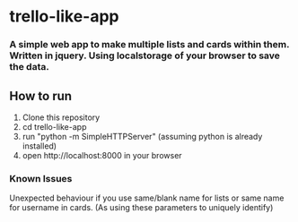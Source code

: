 # trello-like-app

### A simple web app to make multiple lists and cards within them. Written in jquery. Using localstorage of your browser to save the data.


## How to run
1) Clone this repository
2) cd trello-like-app
3) run "python -m SimpleHTTPServer" (assuming python is already installed) 
4) open http://localhost:8000 in your browser



### Known Issues
Unexpected behaviour if you use same/blank name for lists or same name for username in cards. (As using these parameters to uniquely identify)
